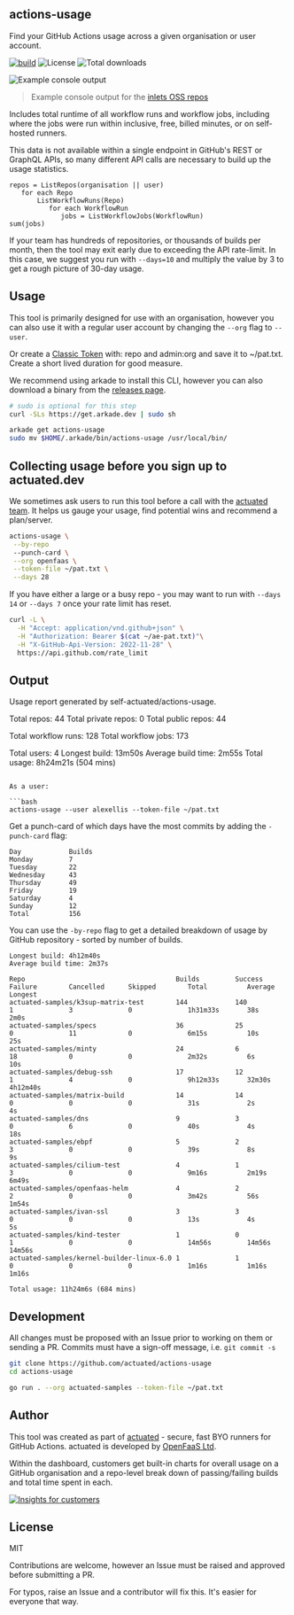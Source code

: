 ## actions-usage

Find your GitHub Actions usage across a given organisation or user account.

[![build](https://github.com/self-actuated/actions-usage/actions/workflows/build.yml/badge.svg)](https://github.com/self-actuated/actions-usage/actions/workflows/build.yml)
![License](https://img.shields.io/github/license/self-actuated/actions-usage)
![Total downloads](https://img.shields.io/github/downloads/self-actuated/actions-usage/total)

![Example console output](https://pbs.twimg.com/media/FrbYxbwWwAMvQZN?format=jpg&name=large)
> Example console output for the [inlets OSS repos](https://github.com/inlets)

Includes total runtime of all workflow runs and workflow jobs, including where the jobs were run within inclusive, free, billed minutes, or on self-hosted runners.

This data is not available within a single endpoint in GitHub's REST or GraphQL APIs, so many different API calls are necessary to build up the usage statistics.

```
repos = ListRepos(organisation || user)
   for each Repo
       ListWorkflowRuns(Repo)
          for each WorkflowRun
             jobs = ListWorkflowJobs(WorkflowRun)
sum(jobs)
```

If your team has hundreds of repositories, or thousands of builds per month, then the tool may exit early due to exceeding the API rate-limit. In this case, we suggest you run with `--days=10` and multiply the value by 3 to get a rough picture of 30-day usage.

## Usage

This tool is primarily designed for use with an organisation, however you can also use it with a regular user account by changing the `--org` flag to `--user`.

Or create a [Classic Token](https://github.com/settings/tokens) with: repo and admin:org and save it to ~/pat.txt. Create a short lived duration for good measure.

We recommend using arkade to install this CLI, however you can also download a binary from the [releases page](https://github.com/self-actuated/actions-usage/releases).

```sh
# sudo is optional for this step
curl -SLs https://get.arkade.dev | sudo sh

arkade get actions-usage
sudo mv $HOME/.arkade/bin/actions-usage /usr/local/bin/
```

## Collecting usage before you sign up to actuated.dev

We sometimes ask users to run this tool before a call with the [actuated team](https://actuated.dev). It helps us gauge your usage, find potential wins and recommend a plan/server.

```bash
actions-usage \
 --by-repo
 --punch-card \
 --org openfaas \
 --token-file ~/pat.txt \
 --days 28
```

If you have either a large or a busy repo - you may want to run with `--days 14` or `--days 7` once your rate limit has reset.

```bash
curl -L \
  -H "Accept: application/vnd.github+json" \
  -H "Authorization: Bearer $(cat ~/ae-pat.txt)"\
  -H "X-GitHub-Api-Version: 2022-11-28" \
  https://api.github.com/rate_limit
```

## Output


Usage report generated by self-actuated/actions-usage.

Total repos: 44
Total private repos: 0
Total public repos: 44

Total workflow runs: 128
Total workflow jobs: 173

Total users: 4
Longest build: 13m50s
Average build time: 2m55s
Total usage: 8h24m21s (504 mins)
```

As a user:

```bash
actions-usage --user alexellis --token-file ~/pat.txt
```

Get a punch-card of which days have the most commits by adding the `-punch-card` flag:

```
Day            Builds
Monday         7
Tuesday        22
Wednesday      43
Thursday       49
Friday         19
Saturday       4
Sunday         12
Total          156
```

You can use the `-by-repo` flag to get a detailed breakdown of usage by GitHub repository - sorted by number of builds.

```
Longest build: 4h12m40s
Average build time: 2m37s

Repo                                      Builds         Success        Failure        Cancelled      Skipped        Total          Average        Longest
actuated-samples/k3sup-matrix-test        144            140            1              3              0              1h31m33s       38s            2m0s
actuated-samples/specs                    36             25             0              11             0              6m15s          10s            25s
actuated-samples/minty                    24             6              18             0              0              2m32s          6s             10s
actuated-samples/debug-ssh                17             12             1              4              0              9h12m33s       32m30s         4h12m40s
actuated-samples/matrix-build             14             14             0              0              0              31s            2s             4s
actuated-samples/dns                      9              3              0              6              0              40s            4s             18s
actuated-samples/ebpf                     5              2              3              0              0              39s            8s             9s
actuated-samples/cilium-test              4              1              3              0              0              9m16s          2m19s          6m49s
actuated-samples/openfaas-helm            4              2              2              0              0              3m42s          56s            1m54s
actuated-samples/ivan-ssl                 3              3              0              0              0              13s            4s             5s
actuated-samples/kind-tester              1              0              1              0              0              14m56s         14m56s         14m56s
actuated-samples/kernel-builder-linux-6.0 1              1              0              0              0              1m16s          1m16s          1m16s

Total usage: 11h24m6s (684 mins)
```

## Development

All changes must be proposed with an Issue prior to working on them or sending a PR. Commits must have a sign-off message, i.e. `git commit -s`

```bash
git clone https://github.com/actuated/actions-usage
cd actions-usage

go run . --org actuated-samples --token-file ~/pat.txt
```

## Author

This tool was created as part of [actuated](https://actuated.dev) - secure, fast BYO runners for GitHub Actions. actuated is developed by [OpenFaaS Ltd](https://openfaas.com).

Within the dashboard, customers get built-in charts for overall usage on a GitHub organisation and a repo-level break down of passing/failing builds and total time spent in each.

[![Insights for customers](https://pbs.twimg.com/media/FqnJ8rLXgAEnJDZ?format=png&name=medium)](https://twitter.com/alexellisuk/status/1633059062639108096/)

## License

MIT

Contributions are welcome, however an Issue must be raised and approved before submitting a PR.

For typos, raise an Issue and a contributor will fix this. It's easier for everyone that way.

